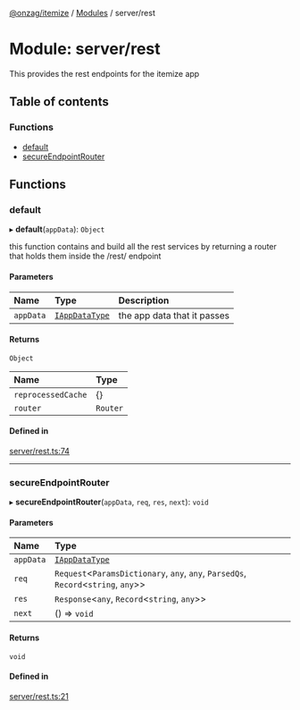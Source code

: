 [@onzag/itemize](../README.md) / [Modules](../modules.md) / server/rest

# Module: server/rest

This provides the rest endpoints for the itemize app

## Table of contents

### Functions

- [default](server_rest.md#default)
- [secureEndpointRouter](server_rest.md#secureendpointrouter)

## Functions

### default

▸ **default**(`appData`): `Object`

this function contains and build all the rest services
by returning a router that holds them inside the
/rest/ endpoint

#### Parameters

| Name | Type | Description |
| :------ | :------ | :------ |
| `appData` | [`IAppDataType`](../interfaces/server.IAppDataType.md) | the app data that it passes |

#### Returns

`Object`

| Name | Type |
| :------ | :------ |
| `reprocessedCache` | {} |
| `router` | `Router` |

#### Defined in

[server/rest.ts:74](https://github.com/onzag/itemize/blob/73e0c39e/server/rest.ts#L74)

___

### secureEndpointRouter

▸ **secureEndpointRouter**(`appData`, `req`, `res`, `next`): `void`

#### Parameters

| Name | Type |
| :------ | :------ |
| `appData` | [`IAppDataType`](../interfaces/server.IAppDataType.md) |
| `req` | `Request`\<`ParamsDictionary`, `any`, `any`, `ParsedQs`, `Record`\<`string`, `any`\>\> |
| `res` | `Response`\<`any`, `Record`\<`string`, `any`\>\> |
| `next` | () => `void` |

#### Returns

`void`

#### Defined in

[server/rest.ts:21](https://github.com/onzag/itemize/blob/73e0c39e/server/rest.ts#L21)
